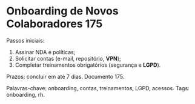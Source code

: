 # Onboarding de Novos Colaboradores 175

Passos iniciais:
1. Assinar NDA e políticas;
2. Solicitar contas (e-mail, repositório, **VPN**);
3. Completar treinamentos obrigatórios (segurança e **LGPD**).

Prazos: concluir em até 7 dias. Documento 175.

Palavras-chave: onboarding, contas, treinamentos, LGPD, acessos.
Tags: onboarding, rh.
